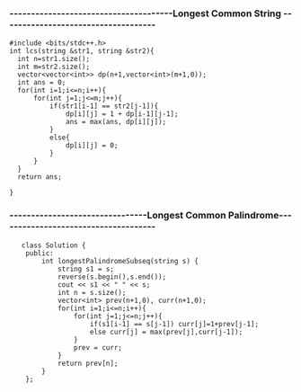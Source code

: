 
### --------------------------------------Longest Common String ------------------------------------

    #include <bits/stdc++.h> 
    int lcs(string &str1, string &str2){
      int n=str1.size();
      int m=str2.size();
      vector<vector<int>> dp(n+1,vector<int>(m+1,0));
      int ans = 0;
      for(int i=1;i<=n;i++){
          for(int j=1;j<=m;j++){
              if(str1[i-1] == str2[j-1]){
                  dp[i][j] = 1 + dp[i-1][j-1];
                  ans = max(ans, dp[i][j]);
              }
              else{
                  dp[i][j] = 0;
              }
          }
      }
      return ans;

    }

### --------------------------------Longest Common Palindrome-------------------------------------
   
       class Solution {
        public:
            int longestPalindromeSubseq(string s) {
                string s1 = s;
                reverse(s.begin(),s.end());
                cout << s1 << " " << s;
                int n = s.size();
                vector<int> prev(n+1,0), curr(n+1,0);
                for(int i=1;i<=n;i++){
                    for(int j=1;j<=n;j++){
                        if(s1[i-1] == s[j-1]) curr[j]=1+prev[j-1];
                        else curr[j] = max(prev[j],curr[j-1]);
                    }
                    prev = curr;
                }
                return prev[n];
            }
        };
